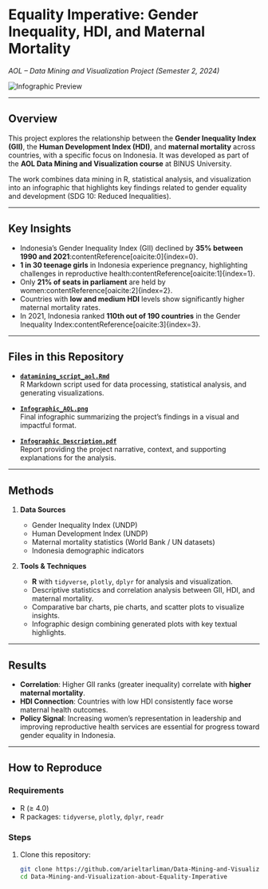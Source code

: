 # Equality Imperative: Gender Inequality, HDI, and Maternal Mortality  
*AOL – Data Mining and Visualization Project (Semester 2, 2024)*  

![Infographic Preview](./Infographic_AOL.png)

---

## Overview  
This project explores the relationship between the **Gender Inequality Index (GII)**, the **Human Development Index (HDI)**, and **maternal mortality** across countries, with a specific focus on Indonesia. It was developed as part of the **AOL Data Mining and Visualization course** at BINUS University.  

The work combines data mining in R, statistical analysis, and visualization into an infographic that highlights key findings related to gender equality and development (SDG 10: Reduced Inequalities).  

---

## Key Insights  
- Indonesia’s Gender Inequality Index (GII) declined by **35% between 1990 and 2021**:contentReference[oaicite:0]{index=0}.  
- **1 in 30 teenage girls** in Indonesia experience pregnancy, highlighting challenges in reproductive health:contentReference[oaicite:1]{index=1}.  
- Only **21% of seats in parliament** are held by women:contentReference[oaicite:2]{index=2}.  
- Countries with **low and medium HDI** levels show significantly higher maternal mortality rates.  
- In 2021, Indonesia ranked **110th out of 190 countries** in the Gender Inequality Index:contentReference[oaicite:3]{index=3}.  

---

## Files in this Repository  
- **[`datamining_script_aol.Rmd`](./datamining_script_aol.Rmd)**  
  R Markdown script used for data processing, statistical analysis, and generating visualizations.  

- **[`Infographic_AOL.png`](./Infographic_AOL.png)**  
  Final infographic summarizing the project’s findings in a visual and impactful format.  

- **[`Infographic Description.pdf`](./Infographic%20Description.pdf)**  
  Report providing the project narrative, context, and supporting explanations for the analysis.  

---

## Methods  
1. **Data Sources**  
   - Gender Inequality Index (UNDP)  
   - Human Development Index (UNDP)  
   - Maternal mortality statistics (World Bank / UN datasets)  
   - Indonesia demographic indicators  

2. **Tools & Techniques**  
   - **R** with `tidyverse`, `plotly`, `dplyr` for analysis and visualization.  
   - Descriptive statistics and correlation analysis between GII, HDI, and maternal mortality.  
   - Comparative bar charts, pie charts, and scatter plots to visualize insights.  
   - Infographic design combining generated plots with key textual highlights.  

---

## Results  
- **Correlation**: Higher GII ranks (greater inequality) correlate with **higher maternal mortality**.  
- **HDI Connection**: Countries with low HDI consistently face worse maternal health outcomes.  
- **Policy Signal**: Increasing women’s representation in leadership and improving reproductive health services are essential for progress toward gender equality in Indonesia.  

---

## How to Reproduce  
### Requirements  
- R (≥ 4.0)  
- R packages: `tidyverse`, `plotly`, `dplyr`, `readr`  

### Steps  
1. Clone this repository:  
   ```bash
   git clone https://github.com/arieltarliman/Data-Mining-and-Visualization-about-Equality-Imperative.git
   cd Data-Mining-and-Visualization-about-Equality-Imperative
